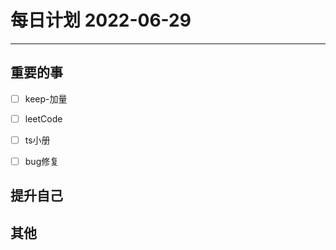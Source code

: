 #  每日计划 2022-06-29
---
## 重要的事
- [ ]  keep-加量
- [ ]  leetCode
- [ ]  ts小册
- [ ] bug修复



## 提升自己

  



## 其他








